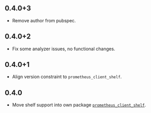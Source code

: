## 0.4.0+3

- Remove author from pubspec.


## 0.4.0+2

- Fix some analyzer issues, no functional changes.


## 0.4.0+1

- Align version constraint to `prometheus_client_shelf`.


## 0.4.0

- Move shelf support into own package [`prometheus_client_shelf`](https://pub.dev/packages/prometheus_client).

